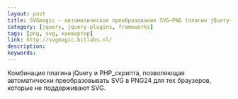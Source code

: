 ```yaml
---
layout: post
title: SVGmagic — автоматическое преобразование SVG→PNG (плагин jQuery+PHP)
category: [jquery, jquery-plugins, frameworks]
tags: [png, svg, конвертер]
link: http://svgmagic.bitlabs.nl/
description:
keywords:
---
```


<p>Комбинация плагина jQuery и PHP_скрипта, позволяющая автоматически преобразовывать SVG в PNG24 для тех браузеров, которые не поддерживают SVG.</p>
